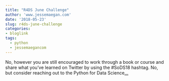 ```yaml
---
title: "R4DS June Challenge"
author: 'www.jessemaegan.com'
date: '2018-05-23'
slug: r4ds-june-challenge
categories:
- bloglink
tags:
  - python
  - jessemaegancom
---
```


No, however you are still encouraged to work through a book or course and share what you’ve learned on Twitter by using the #SoDS18 hashtag. No, but consider reaching out to the Python for Data Science[... <i class="fas fa-external-link-alt"></i>](https://www.jessemaegan.com/post/r4ds-june-challenge-summer-of-data-science-2018/)

